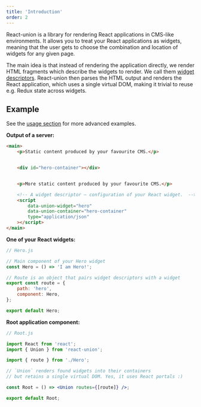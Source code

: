 ```yaml
---
title: 'Introduction'
order: 2
---
```


React-union is a library for rendering React applications in CMS-like environments. It allows you to treat your React applications as widgets, meaning that the user gets to choose the combination and location of widgets for any given page.

The main idea is that instead of rendering the application directly, we render HTML fragments which describe the widgets to render. We call them [widget descriptors](https://react-union.org/union-component-widget-descriptors). React-union then parses the HTML output and renders the React application, which uses a single virtual DOM, making it trivial to reuse e.g. Redux state across widgets.

## Example

See the [usage section](/union-component-union#usage) for more advanced examples.

**Output of a server:**

```html
<main>
	<p>Static content produced by your favourite CMS.</p>


	<div id="hero-container"></div>


	<p>More static content produced by your favourite CMS.</p>

	<!-- A widget descriptor – configuration of your React widget.  -->
	<script
		data-union-widget="hero"
		data-union-container="hero-container"
		type="application/json"
	></script>
</main>
```

**One of your React widgets:**

```jsx
// Hero.js

// Main component of your Hero widget
const Hero = () => 'I am Hero!';

// Route is an object that pairs widget descriptors with a widget
export const route = {
	path: 'hero',
	component: Hero,
};

export default Hero;
```

**Root application component:**

```jsx
// Root.js

import React from 'react';
import { Union } from 'react-union';

import { route } from './Hero';

// `Union` renders found widgets into their containers
// but retains a single virtual DOM. Yes, it uses React portals :)

const Root = () => <Union routes={[route]} />;

export default Root;
```

